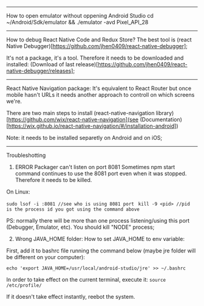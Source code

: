________________
How to open emulator without oppening Android Studio
cd  ~/Android/Sdk/emulator && ./emulator -avd Pixel_API_28

________________
How to debug React Native Code and Redux Store?
The best tool is (react Native Debugger)[https://github.com/jhen0409/react-native-debugger];

It's not a package, it's a tool. Therefore it needs to be downloaded and installed:
(Download of last release)[https://github.com/jhen0409/react-native-debugger/releases];

____________________
React Native Navigation package:
It's equivalent to React Router but once mobile hasn't URLs
it needs another approach to controll on which screens we're.

There are two main steps to install (react-native-navigation library)[https://github.com/wix/react-native-navigation](see (Documentation)[https://wix.github.io/react-native-navigation/#/installation-android])

Note: it needs to be installed separetly on Android and on iOS;

______________
Troubleshotting

1. ERROR  Packager can't listen on port 8081
Sometimes npm start command continues to use the 8081 port even when it was stopped. Therefore it needs to be killed.

On Linux:

```sudo lsof -i :8081 //see who is using 8081 port ```
```kill -9 <pid> //pid is the process id you got using the command above```

PS: normally there will be more than one process listening/using this port (Debugger, Emulator, etc). You should kill "NODE" process;

2. Wrong JAVA_HOME folder: 
How to set JAVA_HOME to env variable:

First, add it to bashrc file running the command below (maybe jre folder will be different on your computer):

```echo 'export JAVA_HOME=/usr/local/android-studio/jre' >> ~/.bashrc```

In order to take effect on the current terminal, execute it:
```source /etc/profile/```

If it doesn't take effect instantly, reebot the system.









